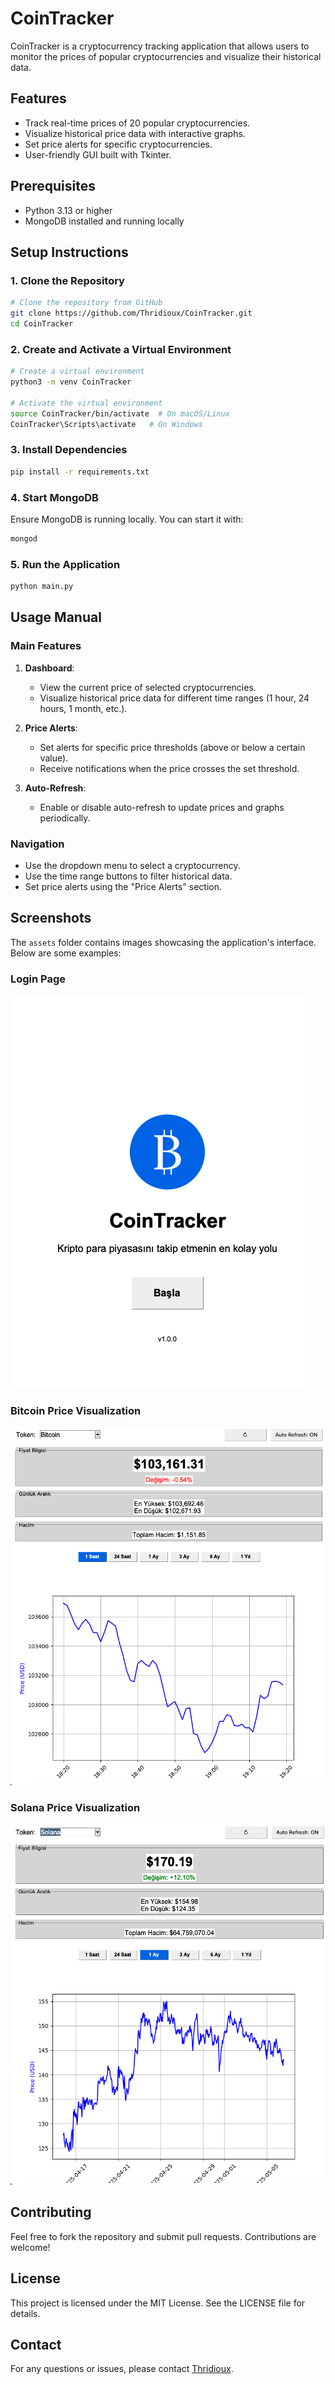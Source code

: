 # CoinTracker

CoinTracker is a cryptocurrency tracking application that allows users to monitor the prices of popular cryptocurrencies and visualize their historical data.

## Features
- Track real-time prices of 20 popular cryptocurrencies.
- Visualize historical price data with interactive graphs.
- Set price alerts for specific cryptocurrencies.
- User-friendly GUI built with Tkinter.

## Prerequisites
- Python 3.13 or higher
- MongoDB installed and running locally

## Setup Instructions

### 1. Clone the Repository
```bash
# Clone the repository from GitHub
git clone https://github.com/Thridioux/CoinTracker.git
cd CoinTracker
```

### 2. Create and Activate a Virtual Environment
```bash
# Create a virtual environment
python3 -m venv CoinTracker

# Activate the virtual environment
source CoinTracker/bin/activate  # On macOS/Linux
CoinTracker\Scripts\activate   # On Windows
```

### 3. Install Dependencies
```bash
pip install -r requirements.txt
```

### 4. Start MongoDB
Ensure MongoDB is running locally. You can start it with:
```bash
mongod
```

### 5. Run the Application
```bash
python main.py
```

## Usage Manual

### Main Features
1. **Dashboard**:
   - View the current price of selected cryptocurrencies.
   - Visualize historical price data for different time ranges (1 hour, 24 hours, 1 month, etc.).

2. **Price Alerts**:
   - Set alerts for specific price thresholds (above or below a certain value).
   - Receive notifications when the price crosses the set threshold.

3. **Auto-Refresh**:
   - Enable or disable auto-refresh to update prices and graphs periodically.

### Navigation
- Use the dropdown menu to select a cryptocurrency.
- Use the time range buttons to filter historical data.
- Set price alerts using the "Price Alerts" section.

## Screenshots

The `assets` folder contains images showcasing the application's interface. Below are some examples:

### Login Page
![Login Page](assets/login_page.png)

### Bitcoin Price Visualization
![Bitcoin Price](assets/btc.png)

### Solana Price Visualization
![Solana Price](assets/solana.png)

## Contributing
Feel free to fork the repository and submit pull requests. Contributions are welcome!

## License
This project is licensed under the MIT License. See the LICENSE file for details.

## Contact
For any questions or issues, please contact [Thridioux](https://github.com/Thridioux).
